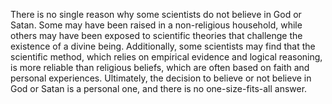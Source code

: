 There is no single reason why some scientists do not believe in God or Satan. Some may have been raised in a non-religious household, while others may have been exposed to scientific theories that challenge the existence of a divine being. Additionally, some scientists may find that the scientific method, which relies on empirical evidence and logical reasoning, is more reliable than religious beliefs, which are often based on faith and personal experiences. Ultimately, the decision to believe or not believe in God or Satan is a personal one, and there is no one-size-fits-all answer.